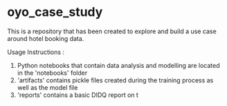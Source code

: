 # oyo_case_study

This is a repository that has been created to explore and build a use case around hotel booking data.

Usage Instructions :

1. Python notebooks that contain data analysis and modelling are located in the 'notebooks' folder
2. 'artifacts' contains pickle files created during the training process as well as the model file
3. 'reports' contains a basic DIDQ report on t

